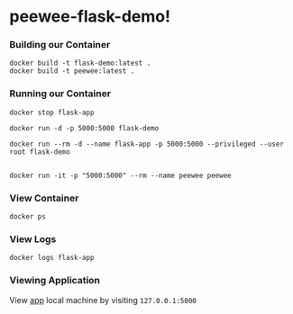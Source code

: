 # peewee-flask-demo!

### Building our Container
```
docker build -t flask-demo:latest .
docker build -t peewee:latest .

```

### Running our Container
```
docker stop flask-app

docker run -d -p 5000:5000 flask-demo

docker run --rm -d --name flask-app -p 5000:5000 --privileged --user root flask-demo


docker run -it -p "5000:5000" --rm --name peewee peewee

```

### View Container
```
docker ps
```

### View Logs
```
docker logs flask-app
```

### Viewing Application
View [app](http://127.0.0.1:5000) local machine by visiting `127.0.0.1:5000`

